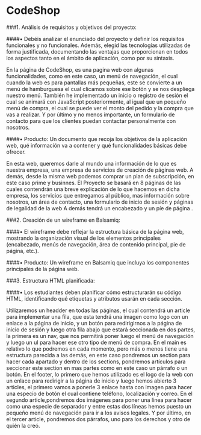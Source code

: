 # CodeShop
###1.	Análisis de requisitos y objetivos del proyecto:

####•	Debéis analizar el enunciado del proyecto y definir los requisitos funcionales y no funcionales. Además, elegid las tecnologías utilizadas de forma justificada, documentando las ventajas que proporcionan en todos los aspectos tanto en el ámbito de aplicación, como por su sintaxis.

En la página de CodeShop, es una pagina web con algunas funcionalidades, como en este caso, un menú de navegación, el cual cuando la web es para pantallas más pequeñas, este se convierte a un menú de hamburguesa el cual clicamos sobre ese botón y se nos despliega nuestro menú. También he implementado un inicio o registro de sesión el cual se animará con JavaScript posteriormente, al igual que un pequeño menú de compra, el cual se puede ver el monto del pedido y la compra que vas a realizar. Y por último y no menos importante, un formulario de contacto para que los clientes puedan contactar personalmente con nosotros.

####•	Producto: Un documento que recoja los objetivos de la aplicación web, qué información va a contener y qué funcionalidades básicas debe ofrecer.

En esta web, queremos darle al mundo una información de lo que es nuestra empresa, una empresa de servicios de creación de páginas web. A demás, desde la misma web podemos comprar un plan de subscripción, en este caso prime y businnes. El Proyecto se basará en 8 páginas  de las cuales contendrán una breve explicación de lo que hacemos en dicha empresa, los servicios que entregamos al público, mas información sobre nosotros, un área de contacto, una formulario de inicio de sesión y páginas de legalidad de la web
A demás tendrá un encabezado y un píe de página . 

###2.	Creación de un wireframe en Balsamiq:

####•	El wireframe debe reflejar la estructura básica de la página web, mostrando la organización visual de los elementos principales (encabezado, menús de navegación, área de contenido principal, pie de página, etc.).

####•	Producto: Un wireframe en Balsamiq que incluya los componentes principales de la página web.

###3.	Estructura HTML planificada:

####•	Los estudiantes deben planificar cómo estructurarán su código HTML, identificando qué etiquetas y atributos usarán en cada sección.

Utilizaremos un headder en todas las páginas, el cual contendrá un article para implementar una fila, que esta tendrá una imagen como logo con un enlace a la página de inicio, y un botón para redirigirnos a la página de inicio de sesión y luego otra fila abajo que estará seccionada en dos partes, la primera es un nav, que nos permitirá poner luego el menú de navegación  y luego un ul para hacer ese otro tipo de menú de compra.
En el main es relativo lo que podremos en cada momento, pero más o menos tiene una estructura parecida a las demás, en este caso pondremos un section para hacer cada apartado y dentro de los sections, pondremos artículos para seccionar este section en mas partes como en este caso un párrafo o un botón.
En el footer, lo primero que hemos utilizado es el logo de la web con un enlace para redirigir a la página de inicio y luego hemos abierto 3 articles, el primero vamos a ponerle 3 enlace hasta con imagen para hacer una especio de botón el cual contiene teléfono, localización y correo.
En el segundo article,pondremos dos imágenes para poner una línea para hacer como una especie de separador y entre estas dos líneas hemos puesto un pequeño menú de navegación para ir a los avisos legales.
Y por último, en el tercer article, pondremos dos párrafos, uno para los derechos y otro de quién la creó.

